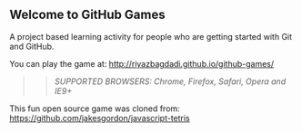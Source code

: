 ## Welcome to GitHub Games

A project based learning activity for people who are getting started with Git and GitHub.

You can play the game at: http://riyazbagdadi.github.io/github-games/

>> _*SUPPORTED BROWSERS*: Chrome, Firefox, Safari, Opera and IE9+_

This fun open source game was cloned from: https://github.com/jakesgordon/javascript-tetris
